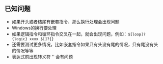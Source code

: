 ## 已知问题

* 如果开头或者结尾有嵌套指令，那么换行处理会出现问题
* Windows的换行要处理
* 如果逻辑指令和循环指令交叉在一起，就会出现问题，例如：`$[loop]?{logic} xxxx $[]?{}`
* 还需要测试更多情况，比如嵌套指令如果只有头没有尾的情况，只有尾没有头的情况等等
* 表达式前出现转义符 '\' 会有问题